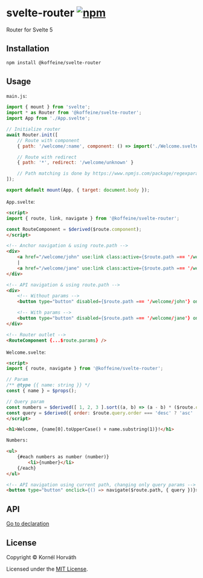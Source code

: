 <h1>
    svelte-router
    <a href="https://www.npmjs.com/package/@koffeine/svelte-router"><img alt="npm" src="https://img.shields.io/npm/v/@koffeine/svelte-router"></a>
</h1>

Router for Svelte 5

## Installation

```sh
npm install @koffeine/svelte-router
```

## Usage

`main.js`:

```js
import { mount } from 'svelte';
import * as Router from '@koffeine/svelte-router';
import App from './App.svelte';

// Initialize router
await Router.init([
    // Route with component
    { path: '/welcome/:name', component: () => import('./Welcome.svelte') },

    // Route with redirect
    { path: '*', redirect: '/welcome/unknown' }

    // Path matching is done by https://www.npmjs.com/package/regexparam
]);

export default mount(App, { target: document.body });
```

`App.svelte`:

```html
<script>
import { route, link, navigate } from '@koffeine/svelte-router';

const RouteComponent = $derived($route.component);
</script>

<!-- Anchor navigation & using route.path -->
<div>
    <a href="/welcome/john" use:link class:active={$route.path === '/welcome/john'}>Welcome John</a>
    |
    <a href="/welcome/jane" use:link class:active={$route.path === '/welcome/jane'}>Welcome Jane</a>
</div>

<!-- API navigation & using route.path -->
<div>
    <!-- Without params -->
    <button type="button" disabled={$route.path === '/welcome/john'} onclick={() => navigate('/welcome/john')}>Welcome John</button>

    <!-- With params -->
    <button type="button" disabled={$route.path === '/welcome/jane'} onclick={() => navigate('/welcome/:name', { params: { name: 'jane' } })}>Welcome Jane</button>
</div>

<!-- Router outlet -->
<RouteComponent {...$route.params} />
```

`Welcome.svelte`:

```html
<script>
import { route, navigate } from '@koffeine/svelte-router';

// Param
/** @type {{ name: string }} */
const { name } = $props();

// Query param
const numbers = $derived([ 1, 2, 3 ].sort((a, b) => (a - b) * ($route.query.order === 'desc' ? -1 : 1)));
const query = $derived({ order: $route.query.order === 'desc' ? 'asc' : 'desc' });
</script>

<h1>Welcome, {name[0].toUpperCase() + name.substring(1)}!</h1>

Numbers:

<ul>
    {#each numbers as number (number)}
        <li>{number}</li>
    {/each}
</ul>

<!-- API navigation using current path, changing only query params -->
<button type="button" onclick={() => navigate($route.path, { query })}>Reverse</button>
```

## API

[Go to declaration](https://github.com/koffeine/svelte-router/blob/master/index.d.ts)

## License

Copyright © Kornél Horváth

Licensed under the [MIT License](https://raw.githubusercontent.com/koffeine/svelte-router/refs/heads/master/LICENSE).
